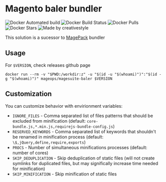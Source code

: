 # Magento baler bundler

![Docker Automated build](https://img.shields.io/docker/automated/mageops/magesuite-baler)
![Docker Build Status](https://img.shields.io/docker/build/mageops/magesuite-baler)
![Docker Pulls](https://img.shields.io/docker/pulls/mageops/magesuite-baler)
![Docker Stars](https://img.shields.io/docker/stars/mageops/magesuite-baler)
![Made by creativestyle](https://img.shields.io/badge/made%20by-creativestyle-%23c12026)

This solution is a sucessor to [MagePack](https://github.com/mageops/docker-magento-advanced-js-bundling) bundler

## Usage
For `$VERSION`, check releases github page
```
docker run --rm -v "$PWD:/workdir:z" -u "$(id -u "$(whoami)")":"$(id -g "$(whoami)")" mageops/magesuite-baler $VERSION
```

## Customization
You can customize behavior with envirionment variables:
- `IGNORE_FILES` - Comma separated list of files patterns that should be excluded from minification (default: `core-bundle.js,*.min.js,requirejs-bundle-config.js`)
- `RESERVED_KEYWORDS` - Comma separated list of keywords that shouldn't be renamed in minification process (default: `\$,jQuery,define,require,exports`)
- `PROCS` - Number of simultaneous minifications processes (default: number of cores)
- `SKIP_DEDUPLICATION` - Skip deduplication of static files (will not create symlinks for duplicated files, but may significally increase time needed for minification)
- `SKIP_MINIFICATION` - Skip minification of static files